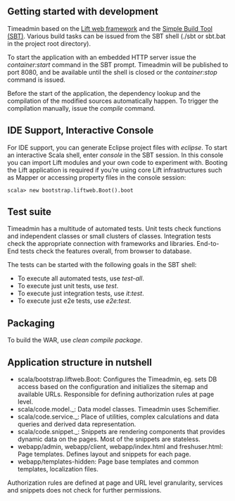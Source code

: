 Getting started with development
--------------------------------

Timeadmin based on the [Lift web framework](http://liftweb.net/) and the [Simple Build Tool (SBT)](http://www.scala-sbt.org/).
Various build tasks can be issued from the SBT shell (./sbt or sbt.bat in the project root directory).

To start the application with an embedded HTTP server issue the *container:start* command in the SBT prompt.
Timeadmin will be published to port 8080, and be available until the shell is closed or
the *container:stop* command is issued.

Before the start of the application, the dependency lookup and the compilation of the modified sources automatically happen.
To trigger the compilation manually, issue the *compile* command.


IDE Support, Interactive Console
--------------------------------

For IDE support, you can generate Eclipse project files with *eclipse*.
To start an interactive Scala shell, enter *console* in the SBT session.
In this console you can import Lift modules and your own code to
experiment with. Booting the Lift application is required if you’re
using core Lift infrastructures such as Mapper or accessing property files
in the console session:
```
scala> new bootstrap.liftweb.Boot().boot
```

Test suite
----------

Timeadmin has a multitude of automated tests.
Unit tests check functions and independent classes or small clusters of classes.
Integration tests check the appropriate connection with frameworks and libraries.
End-to-End tests check the features overall, from browser to database.

The tests can be started with the following goals in the SBT shell:

- To execute all automated tests, use _*test-all*_.
- To execute just unit tests, use *test*.
- To execute just integration tests, use *it:test*.
- To execute just e2e tests, use *e2e:test*.


Packaging
---------
To build the WAR, use *clean compile package*.


Application structure in nutshell
---------------------------------

- scala/bootstrap.liftweb.Boot:
Configures the Timeadmin, eg. sets DB access based on the configuration and initializes the sitemap and available URLs.
Responsible for defining authorization rules at page level.
- scala/code.model._:
Data model classes. Timeadmin uses Schemifier.
- scala/code.service._:
Place of utilities, complex calculations and data queries and derived data representation.
- scala/code.snippet._:
Snippets are rendering components that provides dynamic data on the pages. Most of the snippets are stateless.
- webapp/admin, webapp/client, webapp/index.html and freshuser.html:
Page templates. Defines layout and snippets for each page.
- webapp/templates-hidden:
Page base templates and common templates, localization files.

Authorization rules are defined at page and URL level granularity,
services and snippets does not check for further permissions.
